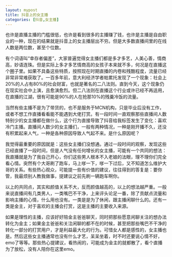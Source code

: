 ```yaml
---
layout: mypost
title: 抖音上的女主播
categories: [抖音,女主播]
---
```


也许是直播主播的门槛很低，也许是看到很多的主播赚了钱，也许是主播是自由职业的一种，现在的结果就是抖音上的女主播层出不穷。但是大多数直播间里的在线人数是两位数，甚至个位数。

有个词语叫“幸存者偏差”，大家普遍觉得女主播们都是多才多艺，人美心善，情商高，妙语连珠。但是实际上多才多艺情商高的女孩子本来就不多，何况是在直播这个圈子里。如果不具备这些特质，按照现在时期直播的内卷和残酷程度，流量已经非常非常难获取了。一百多年前，意大利经济学者帕累托发现了一个现象：社会上20%的人占有80%的社会财富，也就是著名的二八法则。直到今天，这个现象仍在现实社会中上演，且愈演愈烈。但二八法则在直播这个行业或许已经不再适用，在直播的江湖，很有可能是90%的人在抢那10%的残羹冷饭的流量。

当然有些主播不是为了带货的，也不是服务于MCN机构，只是毕业后没有工作，或者不想工作直播看看能不能遇到大佬打赏。有一段时间一直观察那些直播间人数特别少的女主播都在做什么，这个行为直接导致了抖音给我标签发生了变化：喜欢冷门主播。直播间人数少的女主播们，一般有两种情况，一种是刚开播不久，还没有积累起来人气，一种是各种原因导致人气起不来。是什么原因呢？

我觉得最重要的原因就是：这些女主播们没想通。通过一段时间的观察，发现这些已经直播了一段时间，但是人气没有任何增长的女主播，可能有一个共同的想法：我直播就是为了我自己开心，你们这些男人根本不入老娘的法眼，理不理你们完全看心情。突然有个大哥刷了跑车，马上嗲一下，嗲一下过后，又不知道怎么维护大哥的关系。有些热心观众，可能提一些有价值的建议，往往得到的答复是：要你管，我最烦别人教我做事，提建议之前先刷一辆跑车啊你。

以上的共同点，其实和颜值关系不大，反而颜值越高的，以上的想法越严重。一般来说直播间有几类男人，一类嘴巴不干净，上来评头论足一番，除了贡献点流量和影响主播的心情，什么用也没有。一类是是为了休闲，跟主播闲聊什么的。还有一类是金主，对于喜欢的主播会打赏，这是主播的主要收入来源。

如果是理性的主播，应该好好陪金主爸爸聊天，同时把那些愿意闲聊关注的想办法转化为金主；如果金主爸爸和关注闲聊的都不在的时候，甚至把那些嘴巴不干净的转化一部分的打赏用户，才是利益最大化的行为。可惜女人都是感性的，女主播也是。然后这些女主播通常也没有什么才艺，呆呆坐着，时不时还要说心情不好，emo了等等。那些热心提建议，看热闹的，可能成为金主的就都散了，看个直播为了放松，没有人陪你在这里emo。
